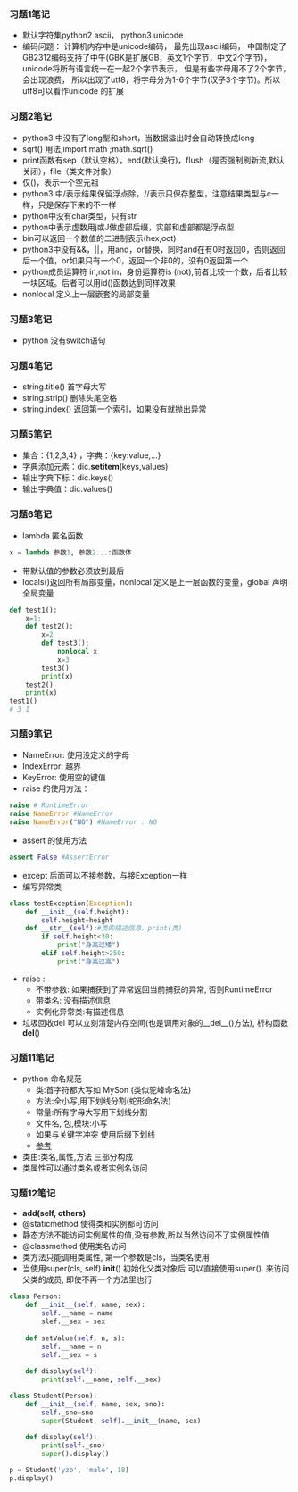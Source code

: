 ### 习题1笔记
- 默认字符集python2 ascii， python3 unicode
- 编码问题： 计算机内存中是unicode编码， 最先出现ascii编码， 中国制定了GB2312编码支持了中午(GBK是扩展GB，英文1个字节，中文2个字节)， unicode将所有语言统一在一起2个字节表示， 但是有些字母用不了2个字节，会出现浪费， 所以出现了utf8，将字母分为1-6个字节(汉子3个字节)。所以utf8可以看作unicode 的扩展
### 习题2笔记
- python3 中没有了long型和short，当数据溢出时会自动转换成long
- sqrt() 用法,import math ;math.sqrt()
- print函数有sep（默认空格），end(默认换行)，flush（是否强制刷新流,默认关闭），file（类文件对象）
- 仅()，表示一个空元祖
- python3 中/表示结果保留浮点除，//表示只保存整型，注意结果类型与c一样，只是保存下来的不一样
- python中没有char类型，只有str
- python中表示虚数用j或J做虚部后缀，实部和虚部都是浮点型
- bin可以返回一个数值的二进制表示(hex,oct)
- python3中没有&&，||，用and，or替换，同时and在有0时返回0，否则返回后一个值，or如果只有一个0，返回一个非0的，没有0返回第一个
- python成员运算符 in,not in，身份运算符is (not),前者比较一个数，后者比较一块区域。后者可以用id()函数达到同样效果
- nonlocal 定义上一层嵌套的局部变量
### 习题3笔记
- python 没有switch语句
### 习题4笔记
- string.title() 首字母大写
- string.strip() 删除头尾空格
- string.index() 返回第一个索引，如果没有就抛出异常
### 习题5笔记
- 集合：{1,2,3,4} ，字典：{key:value,...}
- 字典添加元素：dic.__setitem__(keys,values)
- 输出字典下标：dic.keys()
- 输出字典值：dic.values()
### 习题6笔记
- lambda 匿名函数
```python
x = lambda 参数1, 参数2...:函数体
```
- 带默认值的参数必须放到最后
- locals()返回所有局部变量，nonlocal 定义是上一层函数的变量，global 声明全局变量
```python
def test1():
    x=1;
    def test2():
        x=2
        def test3():
            nonlocal x
            x=3
        test3()
        print(x)
    test2()
    print(x)
test1()
# 3 1
```
### 习题9笔记
- NameError: 使用没定义的字母
- IndexError: 越界
- KeyError: 使用空的键值
- raise 的使用方法：
```python
raise # RuntimeError
raise NameError #NameError 
raise NameError("NO") #NameError : NO
```
- assert 的使用方法
```python
assert False #AssertError
```
- except 后面可以不接参数，与接Exception一样
- 编写异常类
```python
class testException(Exception):
	def __init__(self,height):
		self.height=height
	def __str__(self):#类的描述信息，print(类)
		if self.height<30:
			print("身高过矮")
		elif self.height>250:
			print("身高过高")
```
- raise :
	- 不带参数: 如果捕获到了异常返回当前捕获的异常, 否则RuntimeError
	- 带类名: 没有描述信息
	- 实例化异常类:有描述信息
- 垃圾回收del 可以立刻清楚内存空间(也是调用对象的__del__()方法), 析构函数 __del__()
### 习题11笔记
- python 命名规范 
	- 类:首字符都大写如 MySon (类似驼峰命名法)
	- 方法:全小写,用下划线分割(蛇形命名法)
	- 常量:所有字母大写用下划线分割
	- 文件名, 包,模块:小写
	- 如果与关键字冲突 使用后缀下划线
	- [参考](https://www.cnblogs.com/EmptyRabbit/p/7679093.html)
- 类由:类名,属性,方法 三部分构成
- 类属性可以通过类名或者实例名访问
### 习题12笔记
- __add(self, others)__
- @staticmethod 使得类和实例都可访问
- 静态方法不能访问实例属性的值,没有参数,所以当然访问不了实例属性值
- @classmethod 使用类名访问
- 类方法只能调用类属性, 第一个参数是cls，当类名使用
- 当使用super(cls, self).__init__() 初始化父类对象后 可以直接使用super(). 来访问父类的成员, 即使不再一个方法里也行
```python
class Person:
	def __init__(self, name, sex):
		self.__name = name
		slef.__sex = sex
	
	def setValue(self, n, s):
		self.__name = n
		self.__sex = s
	
	def display(self):
		print(self.__name, self.__sex)

class Student(Person):
	def __init__(self, name, sex, sno):
		self._sno=sno
		super(Student, self).__init__(name, sex)
	
	def display(self):
		print(self._sno)
		super().display()

p = Student('yzb', 'male', 18)
p.display()
```


